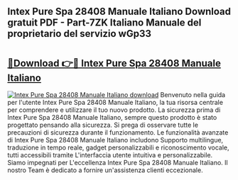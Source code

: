 ## Intex Pure Spa 28408 Manuale Italiano Download gratuit PDF - Part-7ZK Italiano Manuale del proprietario del servizio wGp33

# <h2><a href="http://dfduas0.blite.top/?on=Intex+Pure+Spa+28408+Manuale+Italiano">🔗Download 👉🔴 Intex Pure Spa 28408 Manuale Italiano</a></h2>

[![Intex Pure Spa 28408 Manuale Italiano download](https://i.imgur.com/lujVjoI.png)](http://dfduas0.blite.top/?on=Intex+Pure+Spa+28408+Manuale+Italiano)
Benvenuto nella guida per l'utente Intex Pure Spa 28408 Manuale Italiano, la tua risorsa centrale per comprendere e utilizzare il tuo nuovo prodotto. La sicurezza prima di Intex Pure Spa 28408 Manuale Italiano, sempre questo prodotto è stato progettato pensando alla sicurezza. Si prega di osservare tutte le precauzioni di sicurezza durante il funzionamento. Le funzionalità avanzate di Intex Pure Spa 28408 Manuale Italiano includono Supporto multilingue, traduzione in tempo reale, gadget personalizzabili e riconoscimento vocale, tutti accessibili tramite L'interfaccia utente intuitiva e personalizzabile. Siamo impegnati per L'eccellenza Intex Pure Spa 28408 Manuale Italiano. Il nostro Team è dedicato a fornire un'assistenza clienti eccezionale.
